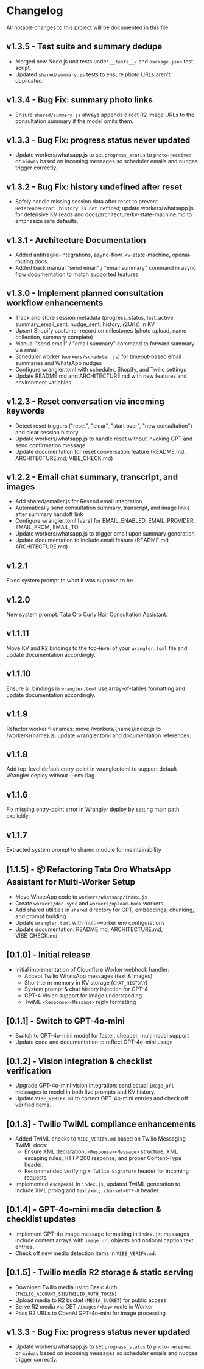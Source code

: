 # Changelog

All notable changes to this project will be documented in this file.

## v1.3.5 - Test suite and summary dedupe
- Merged new Node.js unit tests under `__tests__/` and `package.json` test script.
- Updated `shared/summary.js` tests to ensure photo URLs aren't duplicated.

## v1.3.4 - Bug Fix: summary photo links
- Ensure `shared/summary.js` always appends direct R2 image URLs to the
  consultation summary if the model omits them.

## v1.3.3 - Bug Fix: progress status never updated
- Update workers/whatsapp.js to set `progress_status` to `photo-received` or `midway`
  based on incoming messages so scheduler emails and nudges trigger correctly.

## v1.3.2 - Bug Fix: history undefined after reset

- Safely handle missing session data after reset to prevent `ReferenceError: history is not defined`; update workers/whatsapp.js for defensive KV reads and docs/architecture/kv-state-machine.md to emphasize safe defaults.

## v1.3.1 - Architecture Documentation

- Added antifragile-integrations, async-flow, kv-state-machine, openai-routing docs.
- Added back manual "send email" / "email summary" command in async flow documentation to match supported features

## v1.3.0 - Implement planned consultation workflow enhancements

- Track and store session metadata (progress_status, last_active, summary_email_sent, nudge_sent, history, r2Urls) in KV
- Upsert Shopify customer record on milestones (photo upload, name collection, summary complete)
- Manual "send email" / "email summary" command to forward summary via email
- Scheduler worker (`workers/scheduler.js`) for timeout-based email summaries and WhatsApp nudges
- Configure wrangler.toml with scheduler, Shopify, and Twilio settings
- Update README.md and ARCHITECTURE.md with new features and environment variables

## v1.2.3 - Reset conversation via incoming keywords

- Detect reset triggers ("reset", "clear", "start over", "new consultation") and clear session history
- Update workers/whatsapp.js to handle reset without invoking GPT and send confirmation message
- Update documentation for reset conversation feature (README.md, ARCHITECTURE.md, VIBE_CHECK.md)

## v1.2.2 - Email chat summary, transcript, and images

- Add shared/emailer.js for Resend email integration
- Automatically send consultation summary, transcript, and image links after summary handoff link
- Configure wrangler.toml [vars] for EMAIL_ENABLED, EMAIL_PROVIDER, EMAIL_FROM, EMAIL_TO
- Update workers/whatsapp.js to trigger email upon summary generation
- Update documentation to include email feature (README.md, ARCHITECTURE.md)

## v1.2.1

Fixed system prompt to what it was suppose to be.

## v1.2.0

New system prompt: Tata Oro Curly Hair Consultation Assistant.

## v1.1.11

Move KV and R2 bindings to the top-level of your `wrangler.toml` file and update documentation accordingly.

## v1.1.10

Ensure all bindings in `wrangler.toml` use array-of-tables formatting and update documentation accordingly.

## v1.1.9

Refactor worker filenames: move /workers/{name}/index.js to /workers/{name}.js, update wrangler.toml and documentation references.

## v1.1.8

Add top-level default entry-point in wrangler.toml to support default Wrangler deploy without --env flag.

## v1.1.6

Fix missing entry-point error in Wrangler deploy by setting main path explicitly.

## v1.1.7

Extracted system prompt to shared module for maintainability

## [1.1.5] - 📦 Refactoring Tata Oro WhatsApp Assistant for Multi-Worker Setup

- Move WhatsApp code to `workers/whatsapp/index.js`
- Create `workers/doc-sync` and `workers/upload-hook` workers
- Add shared utilities in `shared` directory for GPT, embeddings, chunking, and prompt building
- Update `wrangler.toml` with multi-worker env configurations
- Update documentation: README.md, ARCHITECTURE.md, VIBE_CHECK.md

## [0.1.0] - Initial release

- Initial implementation of Cloudflare Worker webhook handler:
  - Accept Twilio WhatsApp messages (text & images)
  - Short-term memory in KV storage (`CHAT_HISTORY`)
  - System prompt & chat history injection for GPT-4
  - GPT-4 Vision support for image understanding
  - TwiML `<Response><Message>` reply formatting

## [0.1.1] - Switch to GPT-4o-mini

- Switch to GPT-4o-mini model for faster, cheaper, multimodal support
- Update code and documentation to reflect GPT-4o-mini usage

## [0.1.2] - Vision integration & checklist verification

- Upgrade GPT-4o-mini vision integration: send actual `image_url` messages to model in both live prompts and KV history.
- Update `VIBE_VERIFY.md` to correct GPT-4o-mini entries and check off verified items.

## [0.1.3] - Twilio TwiML compliance enhancements

- Added TwiML checks to `VIBE_VERIFY.md` based on Twilio Messaging TwiML docs:
  - Ensure XML declaration, `<Response><Message>` structure, XML escaping rules, HTTP 200 response, and proper Content-Type header.
  - Recommended verifying `X-Twilio-Signature` header for incoming requests.
- Implemented `escapeXml` in `index.js`, updated TwiML generation to include XML prolog and `text/xml; charset=UTF-8` header.

## [0.1.4] - GPT-4o-mini media detection & checklist updates

- Implement GPT-4o image message formatting in `index.js`: messages include content arrays with `image_url` objects and optional caption text entries.
- Check off new media detection items in `VIBE_VERIFY.md`.

## [0.1.5] - Twilio media R2 storage & static serving

- Download Twilio media using Basic Auth (`TWILIO_ACCOUNT_SID`/`TWILIO_AUTH_TOKEN`)
- Upload media to R2 bucket (`MEDIA_BUCKET`) for public access
- Serve R2 media via GET `/images/<key>` route in Worker
- Pass R2 URLs to OpenAI GPT-4o-mini for image processing
## v1.3.3 - Bug Fix: progress status never updated
- Update workers/whatsapp.js to set `progress_status` to `photo-received` or `midway`
  based on incoming messages so scheduler emails and nudges trigger correctly.
